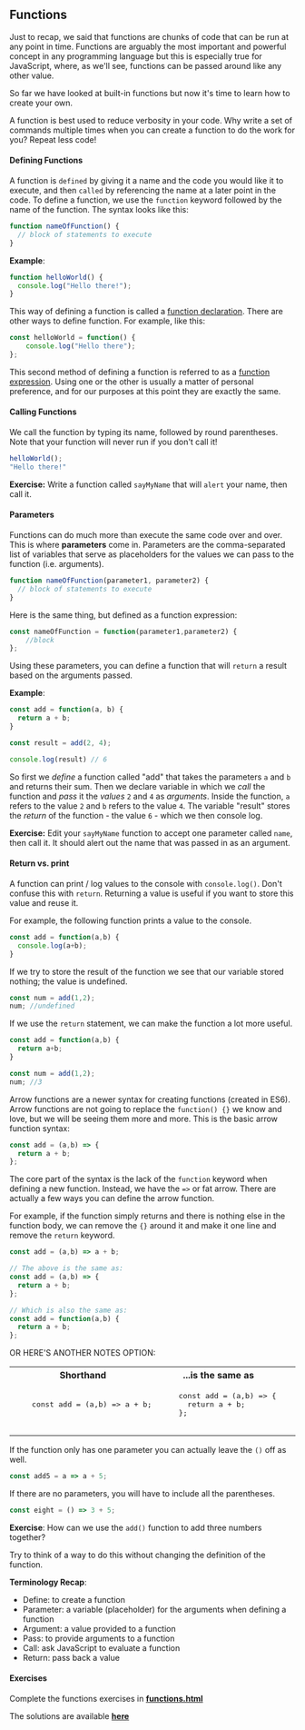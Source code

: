 ## Functions

Just to recap, we said that functions are chunks of code that can be run at any point in time. Functions are arguably the most important and powerful concept in any programming language but this is especially true for JavaScript, where, as we'll see, functions can be passed around like any other value.

So far we have looked at built-in functions but now it's time to learn how to create your own. 

A function is best used to reduce verbosity in your code. Why write a set of commands multiple times when you can create a function to do the work for you? Repeat less code!

#### Defining Functions

A function is `defined` by giving it a name and the code you would like it to execute, and then `called` by referencing the name at a later point in the code. To define a function, we use the `function` keyword followed by the name of the function. The syntax looks like this:

```js
function nameOfFunction() {
  // block of statements to execute
}
```

**Example**:

```js
function helloWorld() {
  console.log("Hello there!");
}
```
This way of defining a function is called a [function declaration](https://developer.mozilla.org/en-US/docs/Web/JavaScript/Reference/Statements/function). There are other ways to define function. For example, like this:

```js
const helloWorld = function() {
	console.log("Hello there");
};
```
This second method of defining a function is referred to as a [function expression](https://developer.mozilla.org/en-US/docs/Web/JavaScript/Reference/Operators/function). Using one or the other is usually a matter of personal preference, and for our purposes at this point they are exactly the same. 

#### Calling Functions
We call the function by typing its name, followed by round parentheses. Note that your function will never run if you don't call it!

```js
helloWorld();
"Hello there!"
```

**Exercise:** Write a function called `sayMyName` that will `alert` your name, then call it.

#### Parameters

Functions can do much more than execute the same code over and over. This is where **parameters** come in. Parameters are the comma-separated list of variables that serve as placeholders for the values we can pass to the function (i.e. arguments).

```js
function nameOfFunction(parameter1, parameter2) {
  // block of statements to execute
}
```
Here is the same thing, but defined as a function expression:
```js
const nameOfFunction = function(parameter1,parameter2) {
	//block
};
```

Using these parameters, you can define a function that will `return` a result based on the arguments passed.

**Example**:

```js
const add = function(a, b) {
  return a + b;
}

const result = add(2, 4);

console.log(result) // 6
```

So first we *define* a function called "add" that takes the parameters `a` and `b` and returns their sum. Then we declare variable in which we *call* the function and *pass* it the *values* `2` and `4` as *arguments*. Inside the function, `a` refers to the value `2` and `b` refers to the value `4`. The variable "result" stores the *return* of the function - the value `6` - which we then console log.

**Exercise:** Edit your `sayMyName` function to accept one parameter called `name`, then call it. It should alert out the name that was passed in as an argument. 

#### Return vs. print

A function can print / log values to the console with `console.log()`. Don't confuse this with `return`. Returning a value is useful if you want to store this value and reuse it.

For example, the following function prints a value to the console.

```js
const add = function(a,b) {
  console.log(a+b);
}
```

If we try to store the result of the function we see that our variable stored nothing; the value is undefined.

```js
const num = add(1,2);
num; //undefined
```

If we use the `return` statement, we can make the function a lot more useful.

```js
const add = function(a,b) {
  return a+b;
}
```

```js
const num = add(1,2);
num; //3
```

Arrow functions are a newer syntax for creating functions (created in ES6). Arrow functions are not going to replace the `function() {}` we know and love, but we will be seeing them more and more. This is the basic arrow function syntax:

```js
const add = (a,b) => {
  return a + b;
};
```

The core part of the syntax is the lack of the `function` keyword when defining a new function. Instead, we have the `=>` or fat arrow. There are actually a few ways you can define the arrow function.

For example, if the function simply returns and there is nothing else in the function body, we can remove the `{}` around it and make it one line and remove the `return` keyword.

```js
const add = (a,b) => a + b;

// The above is the same as:
const add = (a,b) => {
  return a + b;
};

// Which is also the same as:
const add = function(a,b) {
  return a + b;
};
```

OR HERE'S ANOTHER NOTES OPTION:

<table>
<tr>
  <th>Shorthand</th>
  <th>...is the same as</th>
  <th>...is also the same as</th>
</tr>
<tr>
<td>
  <pre lang="js">
    const add = (a,b) => a + b;
  </pre>
</td>
<td>
  <pre lang="js">
    const add = (a,b) => {
      return a + b;
    };
  </pre>
</td>
<td>
  <pre lang="js">
    const add = function(a,b) {
      return a + b;
    };
  </pre>
</td>
</tr>
</table>



If the function only has one parameter you can actually leave the `()` off  as well.

```js
const add5 = a => a + 5;
```

If there are no parameters, you will have to include all the parentheses.

```js
const eight = () => 3 + 5;
```

**Exercise**: How can we use the `add()` function to add three numbers together?

Try to think of a way to do this without changing the definition of the function.

**Terminology Recap**:

- Define: to create a function
- Parameter: a variable (placeholder) for the arguments when defining a function
- Argument: a value provided to a function
- Pass: to provide arguments to a function
- Call: ask JavaScript to evaluate a function
- Return: pass back a value

#### Exercises
Complete the functions exercises in <a href="https://hychalknotes.s3.amazonaws.com/functions.html" class="exercise" download>**functions.html**</a>

The solutions are available <a href="https://hychalknotes.s3.amazonaws.com/functions-ANSWER.html" class="exercise" download>**here**</a>
